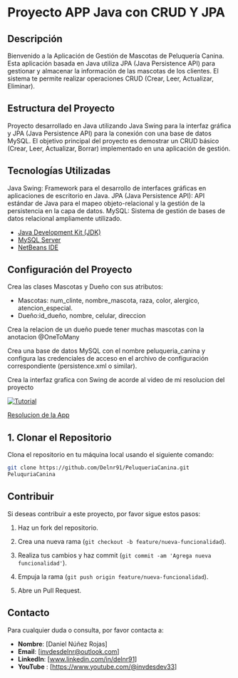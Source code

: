 # Proyecto APP Java con CRUD Y JPA

## Descripción

Bienvenido a la Aplicación de Gestión de Mascotas de Peluquería Canina. Esta aplicación basada en Java utiliza JPA (Java Persistence API) para gestionar y almacenar la información de las mascotas de los clientes. El sistema te permite realizar operaciones CRUD (Crear, Leer, Actualizar, Eliminar).

## Estructura del Proyecto
Proyecto desarrollado en Java utilizando Java Swing para la interfaz gráfica y JPA (Java Persistence API) para la conexión con una base de datos MySQL. El objetivo principal del proyecto es demostrar un CRUD básico (Crear, Leer, Actualizar, Borrar) implementado en una aplicación de gestión.

## Tecnologías Utilizadas

Java Swing: Framework para el desarrollo de interfaces gráficas en aplicaciones de escritorio en Java.
JPA (Java Persistence API): API estándar de Java para el mapeo objeto-relacional y la gestión de la persistencia en la capa de datos.
MySQL: Sistema de gestión de bases de datos relacional ampliamente utilizado.

- [Java Development Kit (JDK)](https://www.oracle.com/java/technologies/javase/javase7-archive-downloads.html)
- [MySQL Server](https://www.mysql.com/)
- [NetBeans IDE](https://netbeans.apache.org/)

## Configuración del Proyecto
Crea las clases Mascotas y Dueño con sus atributos: 
- Mascotas: num_clinte, nombre_mascota, raza, color, alergico, atencion_especial.
- Dueño:id_dueño, nombre, celular, direccion

Crea la relacion de un dueño puede tener muchas mascotas con la anotacion @OneToMany

Crea una base de datos MySQL con el nombre peluqueria_canina  y configura las credenciales de acceso en el archivo de configuración correspondiente (persistence.xml o similar).

Crea la interfaz grafica con Swing de acorde al video de mi resolucion del proyecto 

[![Tutorial](https://img.youtube.com/vi/RR6l50zRlQo/0.jpg)](https://youtu.be/RR6l50zRlQo)

[Resolucion de la App](https://youtu.be/RR6l50zRlQo)


## 1. Clonar el Repositorio

Clona el repositorio en tu máquina local usando el siguiente comando:

```bash
git clone https://github.com/Delnr91/PeluqueriaCanina.git
PeluquriaCanina
```

## Contribuir

Si deseas contribuir a este proyecto, por favor sigue estos pasos:

1. Haz un fork del repositorio.

2. Crea una nueva rama (`git checkout -b feature/nueva-funcionalidad`).

3. Realiza tus cambios y haz commit (`git commit -am 'Agrega nueva funcionalidad'`).

4. Empuja la rama (`git push origin feature/nueva-funcionalidad`).

5. Abre un Pull Request.

   
## Contacto

Para cualquier duda o consulta, por favor contacta a:

- **Nombre**: [Daniel Núñez Rojas]
- **Email**: [invdesdelnr@outlook.com]
- **LinkedIn**: [www.linkedin.com/in/delnr91]
- **YouTube** : [https://www.youtube.com/@invdesdev33]
